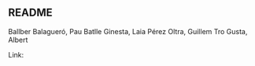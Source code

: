 ## README

Ballber Balagueró, Pau
Batlle Ginesta, Laia
Pérez Oltra, Guillem
Tro Gusta, Albert

Link:
